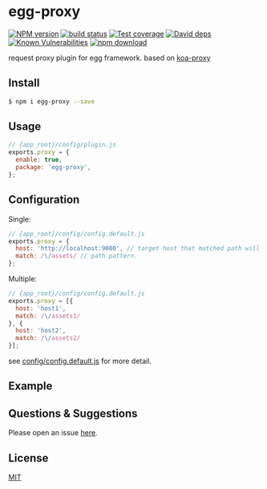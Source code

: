 # egg-proxy

[![NPM version][npm-image]][npm-url]
[![build status][travis-image]][travis-url]
[![Test coverage][codecov-image]][codecov-url]
[![David deps][david-image]][david-url]
[![Known Vulnerabilities][snyk-image]][snyk-url]
[![npm download][download-image]][download-url]

[npm-image]: https://img.shields.io/npm/v/egg-proxy.svg?style=flat-square
[npm-url]: https://npmjs.org/package/egg-proxy
[travis-image]: https://img.shields.io/travis/xyeric/egg-proxy.svg?style=flat-square
[travis-url]: https://travis-ci.org/xyeric/egg-proxy
[codecov-image]: https://img.shields.io/codecov/c/github/xyeric/egg-proxy.svg?style=flat-square
[codecov-url]: https://codecov.io/github/xyeric/egg-proxy?branch=master
[david-image]: https://img.shields.io/david/xyeric/egg-proxy.svg?style=flat-square
[david-url]: https://david-dm.org/xyeric/egg-proxy
[snyk-image]: https://snyk.io/test/npm/egg-proxy/badge.svg?style=flat-square
[snyk-url]: https://snyk.io/test/npm/egg-proxy
[download-image]: https://img.shields.io/npm/dm/egg-proxy.svg?style=flat-square
[download-url]: https://npmjs.org/package/egg-proxy

<!--
Description here.
-->

request proxy plugin for egg framework. based on [koa-proxy](https://github.com/popomore/koa-proxy)

## Install

```bash
$ npm i egg-proxy --save
```

## Usage

```js
// {app_root}/config/plugin.js
exports.proxy = {
  enable: true,
  package: 'egg-proxy',
};
```

## Configuration
Single:

```js
// {app_root}/config/config.default.js
exports.proxy = {
  host: 'http://localhost:9000', // target host that matched path will be proxy to
  match: /\/assets/ // path pattern.
};
```
Multiple: 
```js
// {app_root}/config/config.default.js
exports.proxy = [{
  host: 'host1',
  match: /\/assets1/
}, {
  host: 'host2',
  match: /\/assets2/
}];
```
see [config/config.default.js](config/config.default.js) for more detail.

## Example

<!-- example here -->

## Questions & Suggestions

Please open an issue [here](https://github.com/xyeric/egg-proxy/issues).

## License

[MIT](LICENSE)

